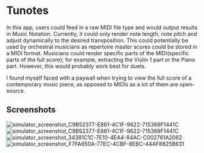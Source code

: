 # Tunotes

In this app, users could feed in a raw MIDI file type and would output results in Music Notation. Currently, it could only render note length, note pitch and adjust dynamically to the desired transposition. This could potentially be used by orchestral musicians as repertoire master scores could be stored in a MIDI format. Musicians could render specific parts of the MIDI(specific parts of the full score); for example, extracting the Violin 1 part or the Piano part. However, this would probably work best for duets. 

I found myself faced with a paywall when trying to view the full score of a contemporary music piece, as opposed to MIDIs as a lot of them are open-source. 

## Screenshots
![simulator_screenshot_C9B52377-E861-4C1F-9622-715369F1441C](https://github.com/kelvinjou/Tunotes/assets/63611619/d5d9da82-a4a2-447d-be24-8f8ff5eb8a33)
![simulator_screenshot_C9B52377-E861-4C1F-9622-715369F1441C](https://github.com/kelvinjou/Tunotes/assets/63611619/3f5689d0-676e-470f-90e2-fe5e931da9f8)
![simulator_screenshot_34381C1C-7E10-4EA4-84AC-C002761A2062](https://github.com/kelvinjou/Tunotes/assets/63611619/9228765f-49a2-484c-a68f-1c8efb23cbff)
![simulator_screenshot_F7FA650A-77EC-4CBF-8EBC-44AF8825B631](https://github.com/kelvinjou/Tunotes/assets/63611619/2d7365bb-dc90-4a20-b723-8e7f16c608ec)
